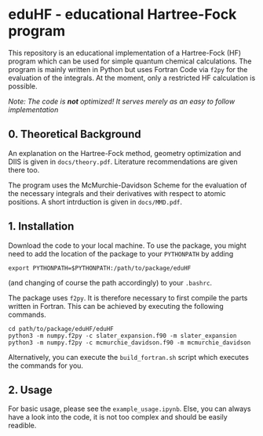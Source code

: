 # eduHF - educational Hartree-Fock program

This repository is an educational implementation of a Hartree-Fock (HF) program which can be used for simple quantum chemical calculations. The program is mainly written in Python but uses Fortran Code via `f2py` for the evaluation of the integrals. At the moment, only a restricted HF calculation is possible.

*Note: The code is **not** optimized! It serves merely as an easy to follow implementation*

## 0. Theoretical Background

An explanation on the Hartree-Fock method, geometry optimization and DIIS is given in `docs/theory.pdf`. Literature recommendations are given there too.

The program uses the McMurchie-Davidson Scheme for the evaluation of the necessary integrals and their derivatives with respect to atomic positions. A short intrduction is given in `docs/MMD.pdf`.

## 1. Installation
Download the code to your local machine. To use the package, you might need to add the location of the package to your `PYTHONPATH` by adding
```
export PYTHONPATH=$PYTHONPATH:/path/to/package/eduHF
```
(and changing of course the path accordingly) to your `.bashrc`.

The package uses `f2py`. It is therefore necessary to first compile the parts written in Fortran. This can be achieved by executing the following commands.
```
cd path/to/package/eduHF/eduHF
python3 -m numpy.f2py -c slater_expansion.f90 -m slater_expansion
python3 -m numpy.f2py -c mcmurchie_davidson.f90 -m mcmurchie_davidson
```
Alternatively, you can execute the `build_fortran.sh` script which executes the commands for you.

## 2. Usage

For basic usage, please see the `example_usage.ipynb`. Else, you can always have a look into the code, it is not too complex and should be easily readible.